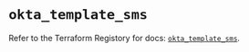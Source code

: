# `okta_template_sms`

Refer to the Terraform Registory for docs: [`okta_template_sms`](https://www.terraform.io/docs/providers/okta/r/template_sms).
